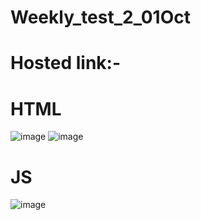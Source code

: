 # Weekly_test_2_01Oct
# Hosted link:- 

# HTML
![image](https://github.com/satvik9934/Weekly_Test_2_JS/assets/87279121/5da1a19d-e7a2-4a2b-8638-6fae4bb78dee)
![image](https://github.com/satvik9934/Weekly_Test_2_JS/assets/87279121/5cd4ef78-051f-4a42-a16c-57da224c1098)

# JS
![image](https://github.com/satvik9934/Weekly_Test_2_JS/assets/87279121/ecbb3a3d-88d7-46bd-b8f6-8f6755180e64)
